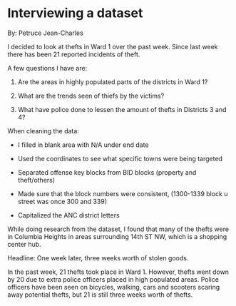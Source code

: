 # Interviewing a dataset

By: Petruce Jean-Charles

I decided to look at thefts in Ward 1 over the past week. Since last week there has been 21 reported incidents of theft.

A few questions I have are:

1. Are the areas in highly populated parts of the districts in Ward 1?

2. What are the trends seen of thiefs by the victims?

3. What have police done to lessen the amount of thefts in Districts 3 and 4?

When cleaning the data:

- I filled in blank area with N/A under end date

- Used the coordinates to see what specific towns were being targeted

- Separated offense key blocks from BID blocks (property and theft/others)

- Made sure that the block numbers were consistent, (1300-1339 block u street was once 300 and 339)

- Capitalized the ANC district letters

While doing research from the dataset, I found that many of the thefts were in Columbia Heights in areas surrounding 14th ST NW, which is a shopping center hub.

Headline: One week later, three weeks worth of stolen goods.

In the past week, 21 thefts took place in Ward 1. However, thefts went down by 20 due to extra police officers placed in high populated areas. Police officers have been seen on bicycles, walking, cars and scooters scaring away potential thefts, but 21 is still three weeks worth of thefts.
